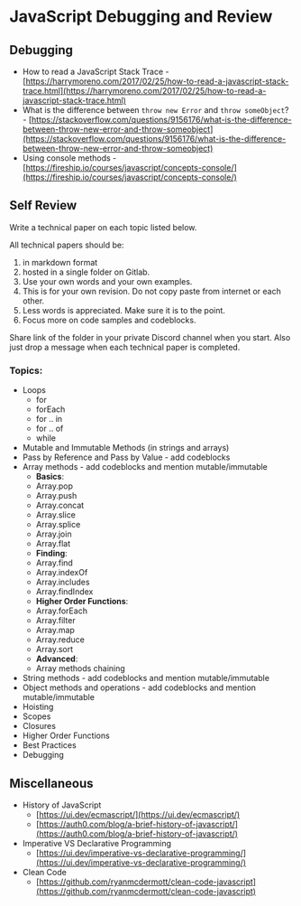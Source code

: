 # JavaScript Debugging and Review

## Debugging

- How to read a JavaScript Stack Trace - [https://harrymoreno.com/2017/02/25/how-to-read-a-javascript-stack-trace.html](https://harrymoreno.com/2017/02/25/how-to-read-a-javascript-stack-trace.html)
- What is the difference between `throw new Error` and `throw someObject`? - [https://stackoverflow.com/questions/9156176/what-is-the-difference-between-throw-new-error-and-throw-someobject](https://stackoverflow.com/questions/9156176/what-is-the-difference-between-throw-new-error-and-throw-someobject)
- Using console methods - [https://fireship.io/courses/javascript/concepts-console/](https://fireship.io/courses/javascript/concepts-console/)


## Self Review

Write a technical paper on each topic listed below.

All technical papers should be:
1. in markdown format
2. hosted in a single folder on Gitlab.
3. Use your own words and your own examples.
4. This is for your own revision. Do not copy paste from internet or each other.
5. Less words is appreciated. Make sure it is to the point.
6. Focus more on code samples and codeblocks.

Share link of the folder in your private Discord channel when you start. Also just drop a message when each technical paper is completed.

### Topics:
- Loops
  - for
  - forEach
  - for .. in
  - for .. of
  - while
- Mutable and Immutable Methods (in strings and arrays)
- Pass by Reference and Pass by Value - add codeblocks
- Array methods - add codeblocks and mention mutable/immutable
  - **Basics**:
  - Array.pop
  - Array.push
  - Array.concat
  - Array.slice
  - Array.splice
  - Array.join
  - Array.flat
  - **Finding**:
  - Array.find
  - Array.indexOf
  - Array.includes
  - Array.findIndex
  - **Higher Order Functions**:
  - Array.forEach
  - Array.filter
  - Array.map
  - Array.reduce
  - Array.sort
  - **Advanced**:
  - Array methods chaining
- String methods - add codeblocks and mention mutable/immutable
- Object methods and operations - add codeblocks and mention mutable/immutable
- Hoisting
- Scopes
- Closures
- Higher Order Functions
- Best Practices
- Debugging

## Miscellaneous

- History of JavaScript
  - [https://ui.dev/ecmascript/](https://ui.dev/ecmascript/)
  - [https://auth0.com/blog/a-brief-history-of-javascript/](https://auth0.com/blog/a-brief-history-of-javascript/)
- Imperative VS Declarative Programming
  - [https://ui.dev/imperative-vs-declarative-programming/](https://ui.dev/imperative-vs-declarative-programming/)
- Clean Code
  - [https://github.com/ryanmcdermott/clean-code-javascript](https://github.com/ryanmcdermott/clean-code-javascript)

